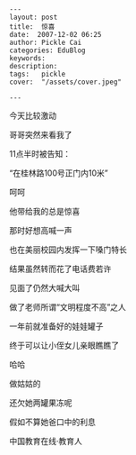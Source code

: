 
    ---
    layout: post  
    title:  惊喜  
    date:  2007-12-02 06:25  
    author: Pickle Cai  
    categories: EduBlog  
    keywords: 
    description:   
    tags:	pickle   
    cover:  "/assets/cover.jpeg"  

    ---  
    
今天比较激动

哥哥突然来看我了

 

11点半时被告知：

“在桂林路100号正门内10米”

 

呵呵

他带给我的总是惊喜

 

那时好想高喊一声

也在美丽校园内发挥一下嗓门特长

结果虽然转而花了电话费若许

见面了仍然大喊大叫

做了老师所谓“文明程度不高”之人

 

一年前就准备好的娃娃罐子

终于可以让小侄女儿亲眼瞧瞧了

 

哈哈

做姑姑的

还欠她两罐果冻呢

假如不算她爸口中的利息

		    
 中国教育在线·教育人

